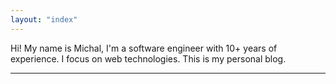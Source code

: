 ```yaml
---
layout: "index"
---
```


Hi! My name is Michal, I'm a software engineer with 10+ years of experience.
I focus on web technologies. This is my personal blog.

---
